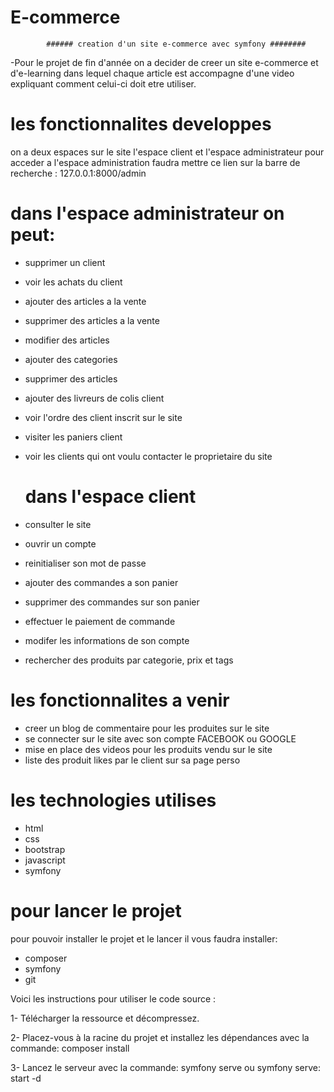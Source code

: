 # E-commerce

            ###### creation d'un site e-commerce avec symfony ########

-Pour le projet de fin d'année on a decider de creer un site e-commerce et d'e-learning dans lequel chaque article est accompagne 
d'une video expliquant comment celui-ci doit etre utiliser.

# les fonctionnalites developpes
  
on a deux espaces sur le site l'espace client et l'espace administrateur
pour acceder a l'espace administration faudra mettre ce lien sur la barre de recherche : 127.0.0.1:8000/admin

  # dans l'espace administrateur on peut:
- supprimer un client 
- voir les achats du client 
- ajouter des articles a la vente
- supprimer des articles a la vente 
- modifier des articles 
- ajouter des categories 
- supprimer des articles 
- ajouter des livreurs de colis client 
- voir l'ordre des client inscrit sur le site
- visiter les paniers client  
- voir les clients qui ont voulu contacter le proprietaire du site 

  # dans l'espace client 
 - consulter le site 
 - ouvrir un compte 
 - reinitialiser son mot de passe 
 - ajouter des commandes a son panier 
 - supprimer des commandes sur son panier 
 - effectuer le paiement de commande 
 - modifer les informations de son compte
 - rechercher des produits par categorie, prix et tags
 
# les fonctionnalites a venir
- creer un blog de commentaire pour les produites sur le site 
- se connecter sur le site avec son compte FACEBOOK ou GOOGLE 
- mise en place des videos pour les produits vendu sur le site 
- liste des produit likes par le client sur sa page perso

# les technologies utilises
- html
- css
- bootstrap
- javascript 
- symfony 

# pour lancer le projet 
pour pouvoir installer le projet et le lancer il vous faudra installer:
- composer 
- symfony
- git

Voici les instructions pour utiliser le code source :

1- Télécharger la ressource et décompressez.

2- Placez-vous à la racine du projet et installez les dépendances avec la commande:  composer install

3- Lancez le serveur avec la commande:  symfony serve ou symfony serve: start -d

